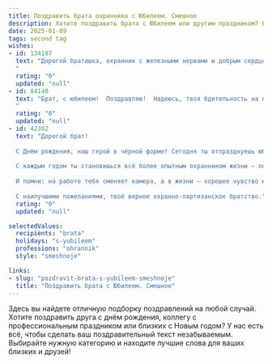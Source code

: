 ```yaml
---
title: Поздравить брата охранника с Юбилеем. Смешное
description: Хотите поздравить брата с Юбилеем или другим праздником? Наш ИИ создаст незабываемое поздравление, а вы обязательно выделитесь среди других.  
date: 2025-01-09
tags: second tag
wishes:
- id: 134187
  text: "Дорогой братишка, охранник с железными нервами и добрым сердцем! С юбилеем тебя!  Пусть твоя жизнь будет такой же непробиваемой, как и твой взгляд, а зарплата — такой же внушительной, как твой габарит!  Желаю, чтобы все твои \"клиенты\" были только самыми мирными, а отпуск — бесконечным!  С праздником!
  "
  rating: "0"
  updated: "null"
- id: 84140
  text: "Брат, с юбилеем!  Поздравляю!  Надеюсь, твоя бдительность на празднике будет не хуже, чем на работе.  Пусть твой день будет полон радости, а не нарушителей спокойствия!  Желаю тебе горы подарков, океан веселья и чтобы твои враги (а  их, я уверен, немного)  были настолько глупы, чтобы  даже не пытаться испортить тебе этот праздник!  Пусть фортуна будет тебе благосклонна, а жизнь – сладкой, как карамель, которую ты, конечно же, не будешь охранять от сладкоежек!
  "
  rating: "0"
  updated: "null"
- id: 42302
  text: "Дорогой брат!
  
  С Днём рождения, наш герой в чёрной форме! Сегодня ты отпразднуешь юбилей — и это отличный повод, чтобы расслабиться и не охранять нас хотя бы на один день! Пусть обходы по квартире будут только с тортом в руках, а узы заботы о нашем благополучии заменятся на узы веселья и смеха.
  
  С каждым годом ты становишься всё более опытным охранником жизни — ловко защищая нас от скуки и одиночества. Так что в этот особенный день пусть твоя защита от проблем будет на высоте, а радость и счастье наполняют твою жизнь!
  
  И помни: на работе тебя сменяет камера, а в жизни — хорошее чувство юмора! Так что отпразднуем юбилей так, что даже твои начальники позавидуют!
  
  С наилучшими пожеланиями, твоё верное охранно-партизанское братство."
  rating: "0"
  updated: "null"

selectedValues:
  recipients: "brata"
  holidays: "s-yubileem"
  professions: "ohrannik"
  style: "smeshnoje"

links:
- slug: "pozdravit-brata-s-yubileem-smeshnoje"
  title: "Поздравить брата с Юбилеем. Смешное"
---
```


Здесь вы найдете отличную подборку поздравлений на любой случай.
Хотите поздравить друга с днём рождения, коллегу с профессиональным праздником или близких с Новым годом? У нас есть всё, чтобы сделать ваш поздравительный текст незабываемым. Выбирайте нужную категорию и находите лучшие слова для ваших близких и друзей!
